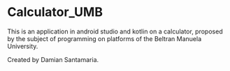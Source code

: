 # Calculator_UMB
This is an application in android studio and kotlin on a calculator, proposed by the subject of programming on platforms of the Beltran Manuela University.

Created by Damian Santamaria.
